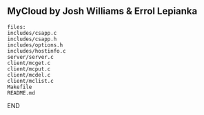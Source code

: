  MyCloud by Josh Williams & Errol Lepianka
 ----------------------------
 `````
 files:
 includes/csapp.c
 includes/csapp.h
 includes/options.h
 includes/hostinfo.c
 server/server.c
 client/mcget.c
 client/mcput.c
 client/mcdel.c
 client/mclist.c
 Makefile
 README.md

 `````
 
 END

